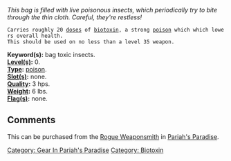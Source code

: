 *This bag is filled with live poisonous insects, which periodically try
to bite through the thin cloth. Careful, they're restless!*

`Carries roughly 20 `[`doses`](Poison_Values "wikilink")` of `[`biotoxin`](:Category:_Biotoxin "wikilink")`, a strong `[`poison`](:Category:_Poisons "wikilink")` which which lowers overall health.`  
`This should be used on no less than a level 35 weapon.`

**Keyword(s):** bag toxic insects.  
**[Level(s)](Object_Level "wikilink"):** 0.  
**[Type](:Category:_Object_Types "wikilink"):**
[poison](:Category:_Poisons "wikilink").  
**[Slot(s)](Object_Slots "wikilink"):** none.  
**[Quality](Object_Quality "wikilink"):** 3 hps.  
**[Weight](Object_Weight "wikilink"):** 6 lbs.  
**[Flag(s)](:Category:_Object_Flags "wikilink"):** none.  

## Comments

This can be purchased from the [Rogue
Weaponsmith](Rogue_Weaponsmith "wikilink") in [Pariah's
Paradise](:Category:Pariah's_Paradise "wikilink").

[Category: Gear In Pariah's
Paradise](Category:_Gear_In_Pariah's_Paradise "wikilink") [Category:
Biotoxin](Category:_Biotoxin "wikilink")
